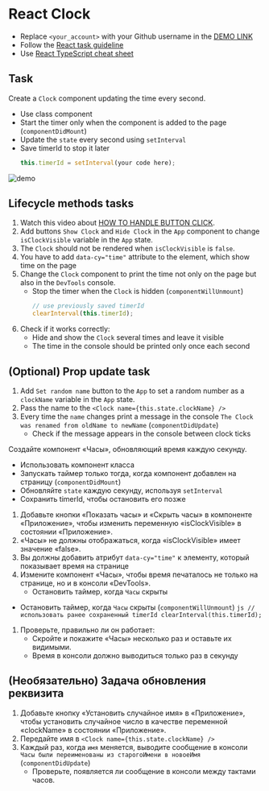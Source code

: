 # React Clock
- Replace `<your_account>` with your Github username in the
 [DEMO LINK](https://Oleksandr-Ivanchenko.github.io/react_clock/)
- Follow the [React task guideline](https://github.com/mate-academy/react_task-guideline#react-tasks-guideline)
- Use [React TypeScript cheat sheet](https://mate-academy.github.io/fe-program/js/extra/react-typescript)

## Task
Create a `Clock` component updating the time every second.
- Use class component
- Start the timer only when the component is added to the page (`componentDidMount`)
- Update the `state` every second using `setInterval`
- Save timerId to stop it later
    ```js
    this.timerId = setInterval(your code here);
    ```

![demo](./screenshot.png)

## Lifecycle methods tasks
1. Watch this video about [HOW TO HANDLE BUTTON CLICK](https://youtu.be/87RkHpYMDXI).
1. Add buttons `Show Clock` and `Hide Clock` in the `App` component to change `isClockVisible` variable in the `App` state.
1. The `Clock` should not be rendered when `isClockVisible` is `false`.
1. You have to add `data-cy="time"` attribute to the element, which show time on the page
1. Change the `Clock` component to print the time not only on the page but also in the `DevTools` console.
    - Stop the timer when the `Clock` is hidden (`componentWillUnmount`)
        ```js
        // use previously saved timerId
        clearInterval(this.timerId);
        ```
1. Check if it works correctly:
    - Hide and show the `Clock` several times and leave it visible
    - The time in the console should be printed only once each second

## (Optional) Prop update task
1. Add `Set random name` button to the `App` to set a random number as a `clockName` variable in the `App` state.
1. Pass the name to the `<Clock name={this.state.clockName} />`
1. Every time the `name` changes print a message in the console `The Clock was renamed from oldName to newName` (`componentDidUpdate`)
    - Check if the message appears in the console between clock ticks

Создайте компонент «Часы», обновляющий время каждую секунду.
- Использовать компонент класса
- Запускать таймер только тогда, когда компонент добавлен на страницу (`componentDidMount`)
- Обновляйте `state` каждую секунду, используя `setInterval`
- Сохранить timerId, чтобы остановить его позже

1. Добавьте кнопки «Показать часы» и «Скрыть часы» в компоненте «Приложение», чтобы изменить переменную «isClockVisible» в состоянии «Приложение».
1. «Часы» не должны отображаться, когда «isClockVisible» имеет значение «false».
1. Вы должны добавить атрибут `data-cy="time"` к элементу, который показывает время на странице
1. Измените компонент «Часы», чтобы время печаталось не только на странице, но и в консоли «DevTools».
    - Остановить таймер, когда `Часы` скрыты
- Остановить таймер, когда `Часы` скрыты (`componentWillUnmount`)
        ```js
        // использовать ранее сохраненный timerId
        clearInterval(this.timerId);
        ```
1. Проверьте, правильно ли он работает:
    - Скройте и покажите «Часы» несколько раз и оставьте их видимыми.
    - Время в консоли должно выводиться только раз в секунду

## (Необязательно) Задача обновления реквизита
1. Добавьте кнопку «Установить случайное имя» в «Приложение», чтобы установить случайное число в качестве переменной «clockName» в состоянии «Приложение».
1. Передайте имя в `<Clock name={this.state.clockName} />`
1. Каждый раз, когда `имя` меняется, выводите сообщение в консоли `Часы были переименованы из старогоИмени в новоеИмя` (`componentDidUpdate`)
    - Проверьте, появляется ли сообщение в консоли между тактами часов.
